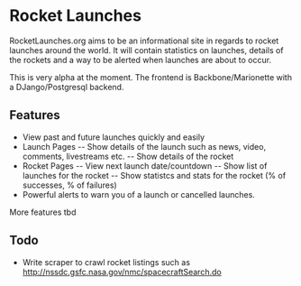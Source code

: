 # Rocket Launches

RocketLaunches.org aims to be an informational site in regards to rocket launches around the world. It will contain statistics on launches, details of the rockets and a way to be alerted when launches are about to occur.

This is very alpha at the moment. The frontend is Backbone/Marionette with a DJango/Postgresql backend.

## Features

- View past and future launches quickly and easily
- Launch Pages
-- Show details of the launch such as news, video, comments, livestreams etc.
-- Show details of the rocket
- Rocket Pages
-- View next launch date/countdown
-- Show list of launches for the rocket
-- Show statistcs and stats for the rocket (% of successes, % of failures)
- Powerful alerts to warn you of a launch or cancelled launches.

More features tbd

## Todo 

- Write scraper to crawl rocket listings such as http://nssdc.gsfc.nasa.gov/nmc/spacecraftSearch.do
